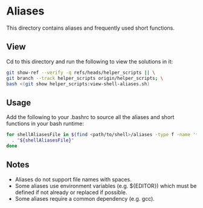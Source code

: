 
# Aliases

This directory contains aliases and frequently used short functions.

## View

Cd to this directory and run the following to view the solutions in it:

```bash
git show-ref --verify -q refs/heads/helper_scripts || \
git branch --track helper_scripts origin/helper_scripts; \
bash <(git show helper_scripts:view-shell-aliases.sh)
```

## Usage

Add the following to your .bashrc to source all the aliases and short functions in your bash runtime:

```bash
for shellAliasesFile in $(find <path/to/shell>/aliases -type f -name '*.aliases*'); do
  . "${shellAliasesFile}"
done
```

## Notes

* Aliases do not support file names with spaces.
* Some aliases use environment variables (e.g. ${EDITOR}) which must be defined if not already or replaced if possible.
* Some aliases require a common dependency (e.g. gcc).

